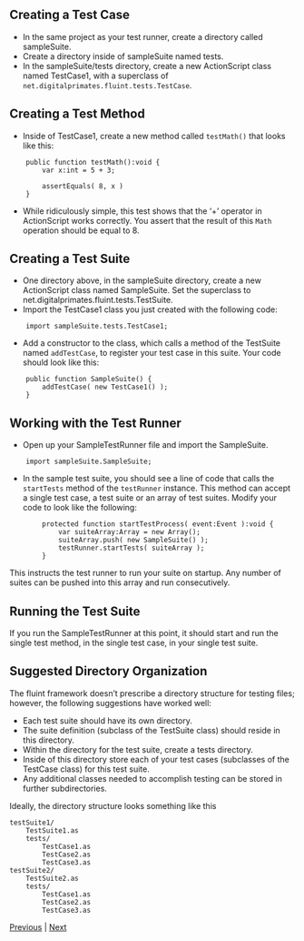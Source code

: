 ## Creating a Test Case ##
  * In the same project as your test runner, create a directory called sampleSuite.
  * Create a directory inside of sampleSuite named tests.
  * In the sampleSuite/tests directory, create a new ActionScript class named TestCase1, with a superclass of `net.digitalprimates.fluint.tests.TestCase`.
## Creating a Test Method ##
  * Inside of TestCase1, create a new method called `testMath()` that looks like this:
```
	public function testMath():void {
		var x:int = 5 + 3;
		
		assertEquals( 8, x )
	}
```
  * While ridiculously simple, this test shows that the ‘+’ operator in ActionScript works correctly. You assert that the result of this `Math` operation should be equal to 8.
## Creating a Test Suite ##
  * One directory above, in the sampleSuite directory, create a new ActionScript class named SampleSuite. Set the superclass to net.digitalprimates.fluint.tests.TestSuite.
  * Import the TestCase1 class you just created with the following code:
```
	import sampleSuite.tests.TestCase1;
```
  * Add a constructor to the class, which calls a method of the TestSuite named `addTestCase`, to register your test case in this suite. Your code should look like this:
```
	public function SampleSuite() {
		addTestCase( new TestCase1() );
	}
```
## Working with the Test Runner ##
  * Open up your SampleTestRunner file and import the SampleSuite.
```
	import sampleSuite.SampleSuite;
```
  * In the sample test suite, you should see a line of code that calls the `startTests` method of the `testRunner` instance. This method can accept a single test case, a test suite or an array of test suites. Modify your code to look like the following:
```
		protected function startTestProcess( event:Event ):void {
			var suiteArray:Array = new Array();
			suiteArray.push( new SampleSuite() );
			testRunner.startTests( suiteArray );
		}
```
This instructs the test runner to run your suite on startup. Any number of suites can be pushed into this array and run consecutively.

## Running the Test Suite ##
If you run the SampleTestRunner at this point, it should start and run the single test method, in the single test case, in your single test suite.
## Suggested Directory Organization ##
The fluint framework doesn’t prescribe a directory structure for testing files; however, the following suggestions have worked well:
  * Each test suite should have its own directory.
  * The suite definition (subclass of the TestSuite class) should reside in this directory.
  * Within the directory for the test suite, create a tests directory.
  * Inside of this directory store each of your test cases (subclasses of the TestCase class) for this test suite.
  * Any additional classes needed to accomplish testing can be stored in further subdirectories.

Ideally, the directory structure looks something like this
```
testSuite1/ 
	TestSuite1.as 
	tests/ 
		TestCase1.as 
		TestCase2.as 
		TestCase3.as 
testSuite2/ 
	TestSuite2.as  
	tests/ 
		TestCase1.as 
		TestCase2.as 
		TestCase3.as 

```

[Previous](TestRunners.md) | [Next](AsyncTest.md)